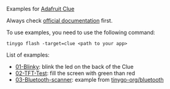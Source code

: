 Examples for [Adafruit Clue](https://www.adafruit.com/product/4500)

Always check [official documentation](https://tinygo.org/docs/reference/microcontrollers/clue/) first.

To use examples, you need to use the following command:

```tinygo flash -target=clue <path to your app>```

List of examples:
- [01-Blinky](01-Blinky/): blink the led on the back of the Clue
- [02-TFT-Test](02-TFT-Test/): fill the screen with green than red
- [03-Bluetooth-scanner](03-Bluetooth-scanner/): example from [tinygo-org/bluetooth](https://github.com/tinygo-org/bluetooth/blob/release/examples/clue-scanner/main.go)